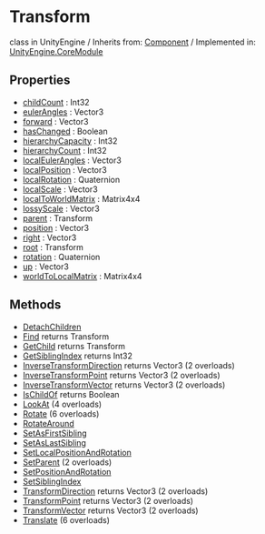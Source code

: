 # Transform
class in UnityEngine
 / Inherits from: <a href="https://docs.unity3d.com/6000.2/Documentation/ScriptReference/Component.html">Component</a> / Implemented in: <a href="https://docs.unity3d.com/6000.2/Documentation/ScriptReference/UnityEngine.CoreModule.html">UnityEngine.CoreModule</a>

## Properties
- <a href="https://docs.unity3d.com/6000.2/Documentation/ScriptReference/Transform-childCount.html">childCount</a> : Int32
- <a href="https://docs.unity3d.com/6000.2/Documentation/ScriptReference/Transform-eulerAngles.html">eulerAngles</a> : Vector3
- <a href="https://docs.unity3d.com/6000.2/Documentation/ScriptReference/Transform-forward.html">forward</a> : Vector3
- <a href="https://docs.unity3d.com/6000.2/Documentation/ScriptReference/Transform-hasChanged.html">hasChanged</a> : Boolean
- <a href="https://docs.unity3d.com/6000.2/Documentation/ScriptReference/Transform-hierarchyCapacity.html">hierarchyCapacity</a> : Int32
- <a href="https://docs.unity3d.com/6000.2/Documentation/ScriptReference/Transform-hierarchyCount.html">hierarchyCount</a> : Int32
- <a href="https://docs.unity3d.com/6000.2/Documentation/ScriptReference/Transform-localEulerAngles.html">localEulerAngles</a> : Vector3
- <a href="https://docs.unity3d.com/6000.2/Documentation/ScriptReference/Transform-localPosition.html">localPosition</a> : Vector3
- <a href="https://docs.unity3d.com/6000.2/Documentation/ScriptReference/Transform-localRotation.html">localRotation</a> : Quaternion
- <a href="https://docs.unity3d.com/6000.2/Documentation/ScriptReference/Transform-localScale.html">localScale</a> : Vector3
- <a href="https://docs.unity3d.com/6000.2/Documentation/ScriptReference/Transform-localToWorldMatrix.html">localToWorldMatrix</a> : Matrix4x4
- <a href="https://docs.unity3d.com/6000.2/Documentation/ScriptReference/Transform-lossyScale.html">lossyScale</a> : Vector3
- <a href="https://docs.unity3d.com/6000.2/Documentation/ScriptReference/Transform-parent.html">parent</a> : Transform
- <a href="https://docs.unity3d.com/6000.2/Documentation/ScriptReference/Transform-position.html">position</a> : Vector3
- <a href="https://docs.unity3d.com/6000.2/Documentation/ScriptReference/Transform-right.html">right</a> : Vector3
- <a href="https://docs.unity3d.com/6000.2/Documentation/ScriptReference/Transform-root.html">root</a> : Transform
- <a href="https://docs.unity3d.com/6000.2/Documentation/ScriptReference/Transform-rotation.html">rotation</a> : Quaternion
- <a href="https://docs.unity3d.com/6000.2/Documentation/ScriptReference/Transform-up.html">up</a> : Vector3
- <a href="https://docs.unity3d.com/6000.2/Documentation/ScriptReference/Transform-worldToLocalMatrix.html">worldToLocalMatrix</a> : Matrix4x4

## Methods
- <a href="https://docs.unity3d.com/6000.2/Documentation/ScriptReference/Transform.DetachChildren.html">DetachChildren</a>
- <a href="https://docs.unity3d.com/6000.2/Documentation/ScriptReference/Transform.Find.html">Find</a> returns Transform
- <a href="https://docs.unity3d.com/6000.2/Documentation/ScriptReference/Transform.GetChild.html">GetChild</a> returns Transform
- <a href="https://docs.unity3d.com/6000.2/Documentation/ScriptReference/Transform.GetSiblingIndex.html">GetSiblingIndex</a> returns Int32
- <a href="https://docs.unity3d.com/6000.2/Documentation/ScriptReference/Transform.InverseTransformDirection.html">InverseTransformDirection</a> returns Vector3 (2 overloads)
- <a href="https://docs.unity3d.com/6000.2/Documentation/ScriptReference/Transform.InverseTransformPoint.html">InverseTransformPoint</a> returns Vector3 (2 overloads)
- <a href="https://docs.unity3d.com/6000.2/Documentation/ScriptReference/Transform.InverseTransformVector.html">InverseTransformVector</a> returns Vector3 (2 overloads)
- <a href="https://docs.unity3d.com/6000.2/Documentation/ScriptReference/Transform.IsChildOf.html">IsChildOf</a> returns Boolean
- <a href="https://docs.unity3d.com/6000.2/Documentation/ScriptReference/Transform.LookAt.html">LookAt</a> (4 overloads)
- <a href="https://docs.unity3d.com/6000.2/Documentation/ScriptReference/Transform.Rotate.html">Rotate</a> (6 overloads)
- <a href="https://docs.unity3d.com/6000.2/Documentation/ScriptReference/Transform.RotateAround.html">RotateAround</a>
- <a href="https://docs.unity3d.com/6000.2/Documentation/ScriptReference/Transform.SetAsFirstSibling.html">SetAsFirstSibling</a>
- <a href="https://docs.unity3d.com/6000.2/Documentation/ScriptReference/Transform.SetAsLastSibling.html">SetAsLastSibling</a>
- <a href="https://docs.unity3d.com/6000.2/Documentation/ScriptReference/Transform.SetLocalPositionAndRotation.html">SetLocalPositionAndRotation</a>
- <a href="https://docs.unity3d.com/6000.2/Documentation/ScriptReference/Transform.SetParent.html">SetParent</a> (2 overloads)
- <a href="https://docs.unity3d.com/6000.2/Documentation/ScriptReference/Transform.SetPositionAndRotation.html">SetPositionAndRotation</a>
- <a href="https://docs.unity3d.com/6000.2/Documentation/ScriptReference/Transform.SetSiblingIndex.html">SetSiblingIndex</a>
- <a href="https://docs.unity3d.com/6000.2/Documentation/ScriptReference/Transform.TransformDirection.html">TransformDirection</a> returns Vector3 (2 overloads)
- <a href="https://docs.unity3d.com/6000.2/Documentation/ScriptReference/Transform.TransformPoint.html">TransformPoint</a> returns Vector3 (2 overloads)
- <a href="https://docs.unity3d.com/6000.2/Documentation/ScriptReference/Transform.TransformVector.html">TransformVector</a> returns Vector3 (2 overloads)
- <a href="https://docs.unity3d.com/6000.2/Documentation/ScriptReference/Transform.Translate.html">Translate</a> (6 overloads)
